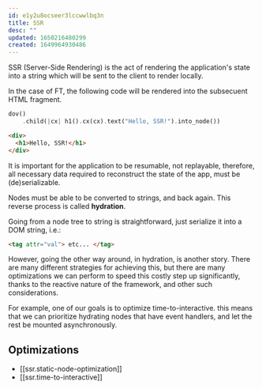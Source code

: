 ```yaml
---
id: e1y2u8ocseer3lccwwlbq3n
title: SSR
desc: ""
updated: 1650216480299
created: 1649964930486
---
```


SSR (Server-Side Rendering) is the act of rendering the application's state into a string which will be sent to the client to render locally.

In the case of FT, the following code will be rendered into the subsecuent HTML fragment.

```rust
dov()
    .child(|cx| h1().cx(cx).text("Hello, SSR!").into_node())
```

```html
<div>
  <h1>Hello, SSR!</h1>
</div>
```

It is important for the application to be resumable, not replayable, therefore, all necessary data required to reconstruct the state of the app, must be (de)serializable.

Nodes must be able to be converted to strings, and back again. This reverse process is called **hydration**.

Going from a node tree to string is straightforward, just serialize it into a DOM string, i.e.:

```html
<tag attr="val"> etc... </tag>
```

However, going the other way around, in hydration, is another story. There are many different strategies for achieving this, but there are many optimizations we can perform to speed this costly step up significantly, thanks to the reactive nature of the framework, and other such considerations.

For example, one of our goals is to optimize time-to-interactive. this means that we can prioritize hydrating nodes that have event handlers, and let the rest be mounted asynchronously.

## Optimizations

- [[ssr.static-node-optimization]]
- [[ssr.time-to-interactive]]
